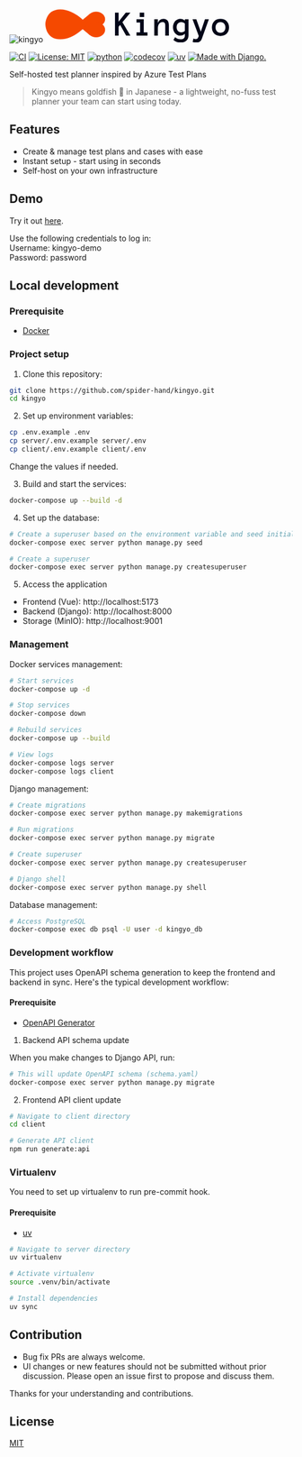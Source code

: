 ![kingyo](https://github.com/user-attachments/assets/a99c0d67-63bc-4b5d-a3f2-f981584c0b68)
<svg width="333" height="64" viewBox="0 0 333 64" fill="none" xmlns="http://www.w3.org/2000/svg">
<g clip-path="url(#clip0_42_18)">
<path d="M78.9544 13.4804L101.663 32.2835L78.9544 51.0866L56.2455 32.2835L78.9544 13.4804Z" fill="#F54900"/>
<path d="M101.663 32.2835C95.3923 37.4758 85.2253 37.4758 78.9544 32.2835C72.6835 27.0911 72.6835 18.6727 78.9544 13.4804C85.2253 8.28806 95.3923 8.28806 101.663 13.4804C107.934 18.6727 107.934 27.0911 101.663 32.2835Z" fill="#F54900"/>
<path d="M101.663 51.0866C95.3923 56.2789 85.2253 56.2789 78.9544 51.0866C72.6835 45.8942 72.6835 37.4758 78.9544 32.2835C85.2253 27.0911 95.3923 27.0911 101.663 32.2835C107.934 37.4758 107.934 45.8942 101.663 51.0866Z" fill="#F54900"/>
<path d="M74.7117 32C74.7117 32 53.144 58.5916 26.5389 58.5916C-0.0662193 58.5916 1.62481e-06 32 1.62481e-06 32C1.62481e-06 32 -0.0662193 5.40842 26.5389 5.40842C53.144 5.40842 74.7117 32 74.7117 32Z" fill="#F54900"/>
<path d="M151.304 52H143.741L133.054 33L130.366 36.1875V52H123.898V11.2188H130.366V27.2188L143.054 11.2188H151.366L137.148 28.125L151.304 52ZM175.804 19.0938H167.929V11.2188H175.804V19.0938ZM181.741 52H162.179V46.1875H168.616V28.7188H162.179V22.875H175.085V46.1875H181.741V52ZM219.835 52H213.366V34.0312C213.366 31.7604 212.939 30.1875 212.085 29.3125C211.231 28.4375 209.991 28 208.366 28C205.97 28 204.012 28.9688 202.491 30.9062C200.991 32.8438 200.241 35.5208 200.241 38.9375V52H193.773V22.875H200.241V30.1875C200.887 27.6667 202.085 25.7083 203.835 24.3125C205.585 22.8958 207.741 22.1875 210.304 22.1875C213.283 22.1875 215.616 23.1562 217.304 25.0938C218.991 27.0312 219.835 30.0104 219.835 34.0312V52ZM254.773 51.6875C254.773 53.6875 254.429 55.4688 253.741 57.0312C253.054 58.5938 252.085 59.9167 250.835 61C249.606 62.0833 248.148 62.9062 246.46 63.4688C244.793 64.0521 242.929 64.3438 240.866 64.3438C235.804 64.3438 231.481 62.8125 227.898 59.75L230.96 54.75C233.939 57.3125 237.241 58.5938 240.866 58.5938C243.095 58.5938 244.887 58.0417 246.241 56.9375C247.616 55.8542 248.304 54.1458 248.304 51.8125V48.6875C246.97 49.8333 245.689 50.6875 244.46 51.25C243.231 51.7917 241.804 52.0625 240.179 52.0625C238.304 52.0625 236.564 51.6667 234.96 50.875C233.356 50.0833 231.97 49.0104 230.804 47.6562C229.658 46.2812 228.752 44.6875 228.085 42.875C227.439 41.0625 227.116 39.1354 227.116 37.0938C227.116 35.0521 227.439 33.125 228.085 31.3125C228.752 29.4792 229.658 27.8958 230.804 26.5625C231.97 25.2083 233.356 24.1458 234.96 23.375C236.564 22.5833 238.304 22.1875 240.179 22.1875C241.804 22.1875 243.252 22.4688 244.523 23.0312C245.793 23.5729 247.054 24.3958 248.304 25.5V22.875H254.773V51.6875ZM248.304 30.625C247.533 29.7708 246.533 29.125 245.304 28.6875C244.095 28.2292 242.918 28 241.773 28C239.335 28 237.356 28.8542 235.835 30.5625C234.335 32.2708 233.585 34.4479 233.585 37.0938C233.585 38.4062 233.783 39.625 234.179 40.75C234.595 41.8542 235.158 42.8125 235.866 43.625C236.595 44.4375 237.46 45.0833 238.46 45.5625C239.481 46.0208 240.585 46.25 241.773 46.25C242.918 46.25 244.095 46.0208 245.304 45.5625C246.533 45.0833 247.533 44.4167 248.304 43.5625V30.625ZM290.991 22.875L278.429 57.6875C277.491 60.2083 276.127 61.9375 274.335 62.875C272.543 63.8125 270.408 64.2812 267.929 64.2812C267.075 64.2812 266.158 64.1979 265.179 64.0312C264.2 63.8646 263.179 63.5833 262.116 63.1875L263.46 57.25C264.356 57.5833 265.179 57.8125 265.929 57.9375C266.679 58.0833 267.345 58.1562 267.929 58.1562C269.866 58.1562 271.189 57.3021 271.898 55.5938L273.054 52.7812L261.929 22.875H268.648L276.648 44.9062L284.054 22.875H290.991ZM326.929 37.4688C326.929 39.7396 326.564 41.8021 325.835 43.6562C325.127 45.5104 324.095 47.1146 322.741 48.4688C321.408 49.8021 319.804 50.8438 317.929 51.5938C316.054 52.3438 313.96 52.7188 311.648 52.7188C309.377 52.7188 307.304 52.3438 305.429 51.5938C303.554 50.8438 301.939 49.8021 300.585 48.4688C299.252 47.1146 298.22 45.5104 297.491 43.6562C296.783 41.8021 296.429 39.7396 296.429 37.4688C296.429 35.2604 296.783 33.2188 297.491 31.3438C298.22 29.4479 299.252 27.8229 300.585 26.4688C301.939 25.0938 303.554 24.0417 305.429 23.3125C307.304 22.5625 309.377 22.1875 311.648 22.1875C313.96 22.1875 316.054 22.5625 317.929 23.3125C319.804 24.0417 321.408 25.0938 322.741 26.4688C324.095 27.8229 325.127 29.4479 325.835 31.3438C326.564 33.2188 326.929 35.2604 326.929 37.4688ZM320.491 37.4688C320.491 36.1562 320.283 34.9167 319.866 33.75C319.47 32.5625 318.887 31.5521 318.116 30.7188C317.345 29.8854 316.408 29.2292 315.304 28.75C314.22 28.25 313.002 28 311.648 28C310.273 28 309.043 28.25 307.96 28.75C306.877 29.2292 305.96 29.8854 305.21 30.7188C304.46 31.5521 303.877 32.5625 303.46 33.75C303.064 34.9167 302.866 36.1562 302.866 37.4688C302.866 38.8438 303.064 40.0938 303.46 41.2188C303.877 42.3438 304.46 43.3333 305.21 44.1875C305.96 45.0417 306.877 45.7083 307.96 46.1875C309.043 46.6458 310.273 46.875 311.648 46.875C313.002 46.875 314.22 46.6458 315.304 46.1875C316.408 45.7083 317.345 45.0417 318.116 44.1875C318.887 43.3333 319.47 42.3438 319.866 41.2188C320.283 40.0938 320.491 38.8438 320.491 37.4688Z" fill="#020618"/>
</g>
<defs>
<clipPath id="clip0_42_18">
<rect width="332.366" height="64" fill="white"/>
</clipPath>
</defs>
</svg>

[![CI](https://github.com/spider-hand/kingyo/actions/workflows/ci.yml/badge.svg)](https://github.com/spider-hand/kingyo/actions/workflows/ci.yml) [![License: MIT](https://img.shields.io/badge/License-MIT-green.svg)](https://opensource.org/licenses/MIT) [![python](https://img.shields.io/badge/python-3.13-blue)]() [![codecov](https://codecov.io/gh/spider-hand/kingyo/graph/badge.svg?token=TF5PTXGFF4)](https://codecov.io/gh/spider-hand/kingyo) [![uv](https://img.shields.io/endpoint?url=https://raw.githubusercontent.com/astral-sh/uv/main/assets/badge/v0.json)](https://github.com/astral-sh/uv) <a href="http://www.djangoproject.com/"><img src="https://www.djangoproject.com/m/img/badges/djangomade124x25.gif" border="0" alt="Made with Django." title="Made with Django." /></a>

Self-hosted test planner inspired by Azure Test Plans

> Kingyo means goldfish 🐠 in Japanese - a lightweight, no-fuss test planner your team can start using today.

## Features

- Create & manage test plans and cases with ease
- Instant setup - start using in seconds
- Self-host on your own infrastructure

## Demo

Try it out [here](https://kingyo-demo.pages.dev/).

Use the following credentials to log in:  
Username: kingyo-demo  
Password: password

## Local development

### Prerequisite

- [Docker](https://www.docker.com/)

### Project setup

1. Clone this repository:

```sh
git clone https://github.com/spider-hand/kingyo.git
cd kingyo
```

2. Set up environment variables:

```sh
cp .env.example .env
cp server/.env.example server/.env
cp client/.env.example client/.env
```

Change the values if needed.

3. Build and start the services:

```sh
docker-compose up --build -d
```

4. Set up the database:

```sh
# Create a superuser based on the environment variable and seed initial data
docker-compose exec server python manage.py seed

# Create a superuser
docker-compose exec server python manage.py createsuperuser
```

5. Access the application

- Frontend (Vue): http://localhost:5173
- Backend (Django): http://localhost:8000
- Storage (MinIO): http://localhost:9001

### Management

Docker services management:

```sh
# Start services
docker-compose up -d

# Stop services
docker-compose down

# Rebuild services
docker-compose up --build

# View logs
docker-compose logs server
docker-compose logs client
```

Django management:

```sh
# Create migrations
docker-compose exec server python manage.py makemigrations

# Run migrations
docker-compose exec server python manage.py migrate

# Create superuser
docker-compose exec server python manage.py createsuperuser

# Django shell
docker-compose exec server python manage.py shell
```

Database management:

```sh
# Access PostgreSQL
docker-compose exec db psql -U user -d kingyo_db
```

### Development workflow

This project uses OpenAPI schema generation to keep the frontend and backend in sync. Here's the typical development workflow:

#### Prerequisite

- [OpenAPI Generator](https://openapi-generator.tech/docs/installation)

1. Backend API schema update

When you make changes to Django API, run:

```sh
# This will update OpenAPI schema (schema.yaml)
docker-compose exec server python manage.py migrate
```

2. Frontend API client update

```sh
# Navigate to client directory
cd client

# Generate API client
npm run generate:api
```

### Virtualenv

You need to set up virtualenv to run pre-commit hook.

#### Prerequisite

- [uv](https://docs.astral.sh/uv/getting-started/installation/)

```sh
# Navigate to server directory
uv virtualenv

# Activate virtualenv
source .venv/bin/activate

# Install dependencies
uv sync
```

## Contribution

- Bug fix PRs are always welcome.
- UI changes or new features should not be submitted without prior discussion. Please open an issue first to propose and discuss them.

Thanks for your understanding and contributions.

## License

[MIT](./LICENSE)
